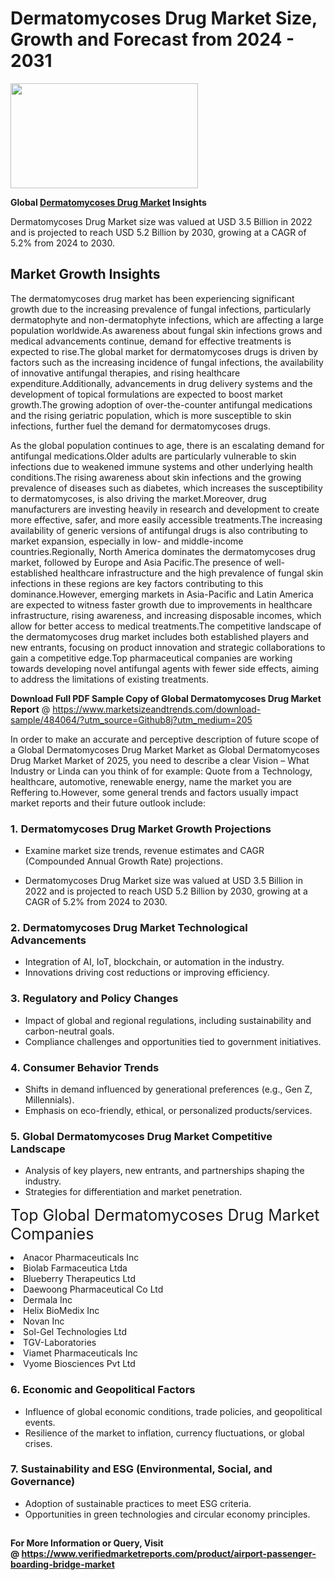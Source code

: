 <H1>Dermatomycoses Drug Market Size, Growth and Forecast from 2024 - 2031</H1><img class="aligncenter size-medium wp-image-584254" src="https://thirdeyenews.in/wp-content/uploads/2024/09/Global-Market-Research-300x168.jpeg" alt="" width="300" height="168" /><p><strong>Global&nbsp;<a href="https://www.marketsizeandtrends.com/download-sample/484064/?utm_source=Github8j?utm_medium=205">Dermatomycoses Drug Market</a> Insights</strong></p><p>Dermatomycoses Drug Market size was valued at USD 3.5 Billion in 2022 and is projected to reach USD 5.2 Billion by 2030, growing at a CAGR of 5.2% from 2024 to 2030.</p><p><h2>Market Growth Insights</h2> <p>The dermatomycoses drug market has been experiencing significant growth due to the increasing prevalence of fungal infections, particularly dermatophyte and non-dermatophyte infections, which are affecting a large population worldwide.As awareness about fungal skin infections grows and medical advancements continue, demand for effective treatments is expected to rise.The global market for dermatomycoses drugs is driven by factors such as the increasing incidence of fungal infections, the availability of innovative antifungal therapies, and rising healthcare expenditure.Additionally, advancements in drug delivery systems and the development of topical formulations are expected to boost market growth.The growing adoption of over-the-counter antifungal medications and the rising geriatric population, which is more susceptible to skin infections, further fuel the demand for dermatomycoses drugs. </p> <p>As the global population continues to age, there is an escalating demand for antifungal medications.Older adults are particularly vulnerable to skin infections due to weakened immune systems and other underlying health conditions.The rising awareness about skin infections and the growing prevalence of diseases such as diabetes, which increases the susceptibility to dermatomycoses, is also driving the market.Moreover, drug manufacturers are investing heavily in research and development to create more effective, safer, and more easily accessible treatments.The increasing availability of generic versions of antifungal drugs is also contributing to market expansion, especially in low- and middle-income countries.Regionally, North America dominates the dermatomycoses drug market, followed by Europe and Asia Pacific.The presence of well-established healthcare infrastructure and the high prevalence of fungal skin infections in these regions are key factors contributing to this dominance.However, emerging markets in Asia-Pacific and Latin America are expected to witness faster growth due to improvements in healthcare infrastructure, rising awareness, and increasing disposable incomes, which allow for better access to medical treatments.The competitive landscape of the dermatomycoses drug market includes both established players and new entrants, focusing on product innovation and strategic collaborations to gain a competitive edge.Top pharmaceutical companies are working towards developing novel antifungal agents with fewer side effects, aiming to address the limitations of existing treatments.</p><p><span class=""><strong>Download Full PDF Sample Copy of Global Dermatomycoses Drug Market Report</strong> @ <a href="https://www.marketsizeandtrends.com/download-sample/484064/?utm_source=Github8j?utm_medium=205" target="_blank">https://www.marketsizeandtrends.com/download-sample/484064/?utm_source=Github8j?utm_medium=205</a></span></p><p>In order to make an accurate and perceptive description of future scope of a Global&nbsp;Dermatomycoses Drug Market Market as Global&nbsp;Dermatomycoses Drug Market Market of 2025, you need to describe a clear Vision &ndash; What Industry or Linda can you think of for example: Quote from a Technology, healthcare, automotive, renewable energy, name the market you are Reffering to.However, some general trends and factors usually impact market reports and their future outlook include:</p><h3>1.&nbsp;<strong>Dermatomycoses Drug Market Growth Projections</strong></h3><ul><li>Examine market size trends, revenue estimates and CAGR (Compounded Annual Growth Rate) projections.</li><li><p>Dermatomycoses Drug Market size was valued at USD 3.5 Billion in 2022 and is projected to reach USD 5.2 Billion by 2030, growing at a CAGR of 5.2% from 2024 to 2030.</p></li></ul><h3>2.&nbsp;<strong>Dermatomycoses Drug Market Technological Advancements</strong></h3><ul><li>Integration of AI, IoT, blockchain, or automation in the industry.</li><li>Innovations driving cost reductions or improving efficiency.</li></ul><h3>3.&nbsp;<strong>Regulatory and Policy Changes</strong></h3><ul><li>Impact of global and regional regulations, including sustainability and carbon-neutral goals.</li><li>Compliance challenges and opportunities tied to government initiatives.</li></ul><h3>4.&nbsp;<strong>Consumer Behavior Trends</strong></h3><ul><li>Shifts in demand influenced by generational preferences (e.g., Gen Z, Millennials).</li><li>Emphasis on eco-friendly, ethical, or personalized products/services.</li></ul><h3>5.&nbsp;<strong>Global Dermatomycoses Drug Market Competitive Landscape</strong></h3><ul><li>Analysis of key players, new entrants, and partnerships shaping the industry.</li><li>Strategies for differentiation and market penetration.</li></ul><p data-pm-slice="1 1 []"><span style="color: inherit; font-family: inherit; font-size: 25px;">Top Global Dermatomycoses Drug Market Companies</span></p><div class="" data-test-id=""><p><li>Anacor Pharmaceuticals Inc</li><li> Biolab Farmaceutica Ltda</li><li> Blueberry Therapeutics Ltd</li><li> Daewoong Pharmaceutical Co Ltd</li><li> Dermala Inc</li><li> Helix BioMedix Inc</li><li> Novan Inc</li><li> Sol-Gel Technologies Ltd</li><li> TGV-Laboratories</li><li> Viamet Pharmaceuticals Inc</li><li> Vyome Biosciences Pvt Ltd</li></p></div><h3>6.&nbsp;<strong>Economic and Geopolitical Factors</strong></h3><ul><li>Influence of global economic conditions, trade policies, and geopolitical events.</li><li>Resilience of the market to inflation, currency fluctuations, or global crises.</li></ul><h3>7.&nbsp;<strong>Sustainability and ESG (Environmental, Social, and Governance)</strong></h3><ul><li>Adoption of sustainable practices to meet ESG criteria.</li><li>Opportunities in green technologies and circular economy principles.</li></ul><h2><strong style="font-size: 14px;">For More Information or Query, Visit @&nbsp;</strong><a style="background-color: #ffffff; font-size: 14px;" href="https://www.marketsizeandtrends.com/report/dermatomycoses-drug-market/" target="_blank">https://www.verifiedmarketreports.com/product/airport-passenger-boarding-bridge-market</a></h2>
